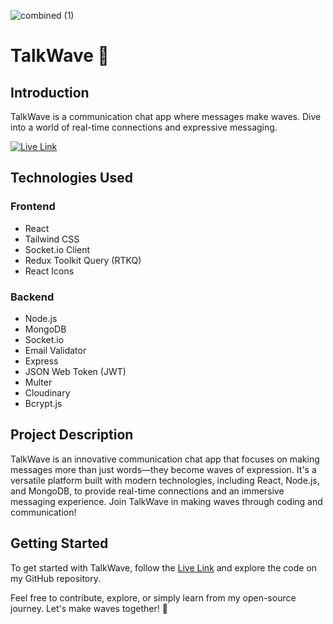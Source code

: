 
![combined (1)](https://github.com/abduleyousuf08/Chat-app/assets/114812664/c9fa3884-4060-4094-9862-85d91f0bdc5b)



# TalkWave 🌊

## Introduction
TalkWave is a communication chat app where messages make waves. Dive into a world of real-time connections and expressive messaging.

[![Live Link](https://img.icons8.com/dusk/64/000000/domain.png)](https://talkwave-lw7b.onrender.com/)

## Technologies Used

### Frontend
- React 
- Tailwind CSS 
- Socket.io Client 
- Redux Toolkit Query (RTKQ) 
- React Icons

### Backend
- Node.js
- MongoDB 
- Socket.io
- Email Validator 
- Express 
- JSON Web Token (JWT) 
- Multer
- Cloudinary
- Bcrypt.js

## Project Description
TalkWave is an innovative communication chat app that focuses on making messages more than just words—they become waves of expression. It's a versatile platform built with modern technologies, including React, Node.js, and MongoDB, to provide real-time connections and an immersive messaging experience. Join TalkWave in making waves through coding and communication!

## Getting Started
To get started with TalkWave, follow the [Live Link](https://talkwave-lw7b.onrender.com/) and explore the code on my GitHub repository.



Feel free to contribute, explore, or simply learn from my open-source journey. Let's make waves together! 🌊

